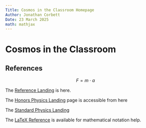 ```yaml
---
Title: Cosmos in the Classroom Homepage
Author: Jonathan Corbett
Date: 23 March 2025
math: mathjax
---
```


# Cosmos in the Classroom

## References

$$F=m \cdot a$$

The [Reference Landing] is here.

The [Honors Physics Landing] page is accessible from here

The [Standard Physics Landing]

The [LaTeX Reference] is available for mathematical notation help.


[Reference Landing]: https://cosmosintheclassroom.com/src/ref/ref_lib
[Honors Physics Landing]: https://cosmosintheclassroom.com/src/hphys/hphys_landing
[Meteor]: https://cosmosintheclassroom.com/src/assets/images/meteor.png
[Standard Physics Landing]: https://cosmosintheclassroom.org/src/sphys/P5L7_sim_EM_polarity
[LaTeX Reference]: https://cosmosintheclassroom.org/src/ref/ref_latex

